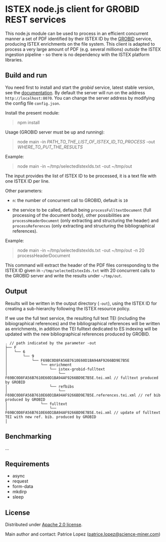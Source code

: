 # ISTEX node.js client for GROBID REST services

This node.js module can be used to process in an efficient concurrent manner a set of PDF identified by their ISTEX ID by the [GROBID](https://github.com/kermitt2/grobid) service, producing ISTEX enrichments on the file system. This client is adapted to process a very large amount of PDF (e.g. several millions) _outside_ the ISTEX ingestion pipeline - so there is no dependency with the ISTEX platform libraries. 

## Build and run

You need first to install and start the *grobid* service, latest stable version, see the [documentation](http://grobid.readthedocs.io/). By default the server will run on the address `http://localhost:8070`. You can change the server address by modifying the config file `config.json`.

Install the present module:

> npm install

Usage (GROBID server must be up and running): 

> node main -in *PATH_TO_THE_LIST_OF_ISTEX_ID_TO_PROCESS* -out *WHERE_TO_PUT_THE_RESULTS*

Example:

> node main -in ~/tmp/selectedIstexIds.txt -out ~/tmp/out

The input provides the list of ISTEX ID to be processed, it is a text file with one ISTEX ID per line. 

Other parameters: 

* `n`: the number of concurrent call to GROBID, default is `10`

* the service to be called, default being `processFulltextDocument` (full processing of the document body), other possibilities are `processHeaderDocument` (only extracting and structuring the header) and `processReferences` (only extracting and structuring the bibliographical references). 

Example: 

> node main -in ~/tmp/selectedIstexIds.txt -out ~/tmp/out -n 20 processHeaderDocument

This command will extract the header of the PDF files corresponding to the ISTEX ID given in `~/tmp/selectedIstexIds.txt` with 20 concurrent calls to the GROBID server and write the results under `~/tmp/out`.

## Output

Results will be written in the output directory (`-out`), using the ISTEX ID for creating a sub-hierarchy following the ISTEX resource policy. 

If we use the full text service, the resulting full text TEI (including the bibiographical references) and the bibliographical references will be written as enrichments, in addition the TEI fulltext dedicated to ES indexing will be updated with the new bibliographical references produced by GROBID. 

```
. // path indicated by the parameter -out
├── F                        
│   └── 6
│       └── 9
│           └── F69BC0D8FA56B7610E60D1BA94AF9266BD9E7B5E
│               └── enrichment
│                   └── istex-grobid-fulltext
│                       └── F69BC0D8FA56B7610E60D1BA94AF9266BD9E7B5E.tei.xml // fulltext produced by GROBID
│                   └── refbibs
│                       └── F69BC0D8FA56B7610E60D1BA94AF9266BD9E7B5E.references.tei.xml // ref bib produced by GROBID
│               └── fulltext
│                   └── F69BC0D8FA56B7610E60D1BA94AF9266BD9E7B5E.tei.xml // update of fulltext TEI with new ref. bib. produced by GROBID
│
```

## Benchmarking

...

## Requirements

- async
- request
- form-data
- mkdirp
- sleep

## License

Distributed under [Apache 2.0 license](http://www.apache.org/licenses/LICENSE-2.0). 

Main author and contact: Patrice Lopez (<patrice.lopez@science-miner.com>)
